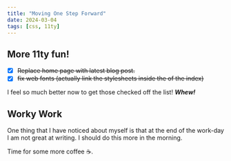 ```yaml
---
title: "Moving One Step Forward"
date: 2024-03-04
tags: [css, 11ty]
---
```

## More 11ty fun!
- [X] ~~Replace home page with latest blog post.~~
- [X] ~~fix web fonts (actually link the stylesheets inside the <head> of the index)~~

I feel so much better now to get those checked off the list! ***Whew!***

## Worky Work
One thing that I have noticed about myself is that at the end of the work-day I am not great at writing. I should do this more in the morning.

Time for some more coffee ☕️.
